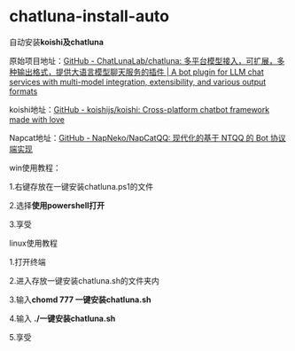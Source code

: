 # chatluna-install-auto

自动安装**koishi及chatluna**

原始项目地址：[GitHub - ChatLunaLab/chatluna: 多平台模型接入，可扩展，多种输出格式，提供大语言模型聊天服务的插件 | A bot plugin for LLM chat services with multi-model integration, extensibility, and various output formats](https://github.com/ChatLunaLab/chatluna)

koishi地址：[GitHub - koishijs/koishi: Cross-platform chatbot framework made with love](https://github.com/koishijs/koishi)

Napcat地址：[GitHub - NapNeko/NapCatQQ: 现代化的基于 NTQQ 的 Bot 协议端实现](https://github.com/NapNeko/NapCatQQ)

win使用教程：

1.右键存放在一键安装chatluna.ps1的文件

2.选择**使用powershell打开**

3.享受

linux使用教程

1.打开终端

2.进入存放一键安装chatluna.sh的文件夹内

3.输入**chomd 777 一键安装chatluna.sh**

4.输入 **./一键安装chatluna.sh**

5.享受
